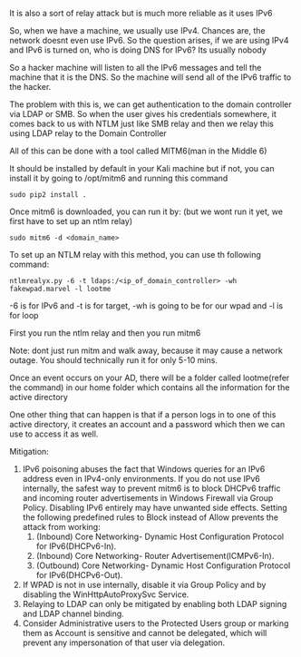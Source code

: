 It is also a sort of relay attack but is much more reliable as it uses IPv6

So, when we have a machine, we usually use IPv4. Chances are, the network doesnt even use IPv6. So the question arises, if we are using IPv4 and IPv6 is turned on, who is doing DNS for IPv6? Its usually nobody

So a hacker machine will listen to all the IPv6 messages and tell the machine that it is the DNS. So the machine will send all of the IPv6 traffic to the hacker.

The problem with this is, we can get authentication to the domain controller via LDAP or SMB. So when the user gives his credentials somewhere, it comes back to us with NTLM just like SMB relay and then we relay this using LDAP relay to the Domain Controller

All of this can be done with a tool called MITM6(man in the Middle 6)

It should be installed by default in your Kali machine but if not, you can install it by going to /opt/mitm6 and running this command

```
sudo pip2 install .
```

Once mitm6 is downloaded, you can run it by: (but we wont run it yet, we first have to set up an ntlm relay) 

```
sudo mitm6 -d <domain_name>
```

To set up an NTLM relay with this method, you can use th following command:

```
ntlmrealyx.py -6 -t ldaps:/<ip_of_domain_controller> -wh fakewpad.marvel -l lootme
```

-6 is for IPv6 and -t is for target, -wh is going to be for our wpad and -l is for loop

First you run the ntlm relay and then you run mitm6

Note: dont just run mitm and walk away, because it may cause a network outage. You should technically run it for only 5-10 mins.

Once an event occurs on your AD, there will be a folder called lootme(refer the command) in our home folder which contains all the information for the active directory

One other thing that can happen is that if a person logs in to one of this active directory, it creates an account and a password which then we can use to access it as well.

Mitigation:

1) IPv6 poisoning abuses the fact that Windows queries for an IPv6 address even in IPv4-only environments. If you do not use IPv6 internally, the safest way to prevent mitm6 is to block DHCPv6 traffic and incoming router advertisements in Windows Firewall via Group Policy. Disabling IPv6 entirely may have unwanted side effects. Setting the following predefined rules to Block instead of Allow prevents the attack from working:
	1) (Inbound) Core Networking- Dynamic Host Configuration Protocol for IPv6(DHCPv6-In).
	2) (Inbound) Core Networking- Router Advertisement(ICMPv6-In).
	3) (Outbound) Core Networking- Dynamic Host Configuration Protocol for IPv6(DHCPv6-Out).
2) If WPAD is not in use internally, disable it via Group Policy and by disabling the WinHttpAutoProxySvc Service.
3) Relaying to LDAP can only be mitigated by enabling both LDAP signing and LDAP channel binding.
4) Consider Administrative users to the Protected Users group or marking them as Account is sensitive and cannot be delegated, which will prevent any impersonation of that user via delegation.